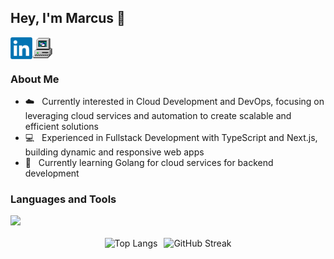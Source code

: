 ##  Hey, I'm Marcus 👋

<a href='https://www.linkedin.com/in/marcusgeorgievski'><img align='left' alt="linkedin" src="assets/linkedin.png" height='35px'/></a>
<a href='https://marcusgeorgievski.com'><img align='left' alt="website" src="assets/computer.png" height='35px'/></a>

<br/>
<br/>

### About Me

- ☁️ &nbsp; Currently interested in Cloud Development and DevOps, focusing on leveraging cloud services and automation to create scalable and efficient solutions
- 💻 &nbsp; Experienced in Fullstack Development with TypeScript and Next.js, building dynamic and responsive web apps
- 🧠 &nbsp; Currently learning Golang for cloud services for backend development


### Languages and Tools

<img src="https://skillicons.dev/icons?i=go,docker,python,postgres,typescript,react,nextjs,cpp,aws" height="90px"/>

<br>
<br>


<div align="center" style="display: flex; justify-content: center;">
  <img src="https://github-readme-stats.vercel.app/api/top-langs/?username=marcusgeorgievski&layout=compact&" alt="Top Langs" style="margin-right: 10px;"/>
  <img src="https://streak-stats.demolab.com?user=marcusgeorgievski&border_radius=5&date_format=M%20j%5B%2C%20Y%5D&card_height=120&hide_longest_streak=true" alt="GitHub Streak"/>
</div>
